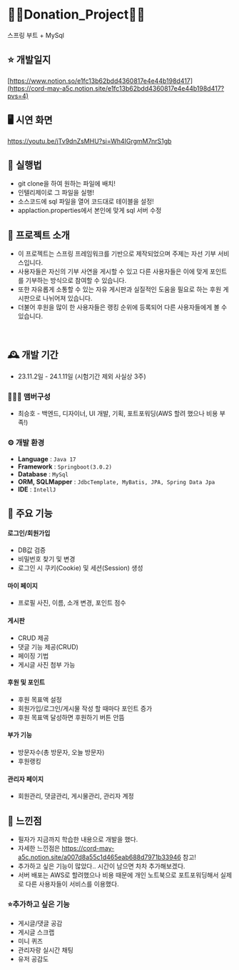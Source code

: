 # 🤷‍♂️Donation_Project🤷‍♂️
스프링 부트 + MySql


## ⭐ 개발일지
[https://www.notion.so/e1fc13b62bdd4360817e4e44b198d417](https://cord-may-a5c.notion.site/e1fc13b62bdd4360817e4e44b198d417?pvs=4)


## 🖥️ 시연 화면
https://youtu.be/jTv9dnZsMHU?si=Wh4IGrgmM7nrS1gb


## 📖 실행법
- git clone을 하여 원하는 파일에 배치!
- 인텔리제이로 그 파일을 실행!
- 소스코드에 sql 파일을 열어 코드대로 테이블을 설정!
- applaction.properties에서 본인에 맞게 sql 서버 수정

## 🌠 프로젝트 소개
- 이 프로젝트는 스프링 프레임워크를 기반으로 제작되었으며 주제는 자선 기부 서비스입니다.
- 사용자들은 자신의 기부 사연을 게시할 수 있고 다른 사용자들은 이에 맞게 포인트를 기부하는 방식으로 참여할 수 있습니다. 
- 또한 자유롭게 소통할 수 있는 자유 게시판과 실질적인 도움을 필요로 하는 후원 게시판으로 나뉘어져 있습니다.
- 더불어 후원을 많이 한 사용자들은 랭킹 순위에 등록되어 다른 사용자들에게 볼 수 있습니다.
<br>

## 🕰️ 개발 기간
* 23.11.2일 - 24.1.11일 (시험기간 제외 사실상 3주)

### 🧑‍🤝‍🧑 맴버구성
 -  최승호 - 백엔드, 디자이너, UI 개발, 기획, 포트포워딩(AWS 할려 했으나 비용 부족!)
   
### ⚙️ 개발 환경
- **Language** : `Java 17`
- **Framework** : `Springboot(3.0.2)`
- **Database** : `MySql`
- **ORM, SQLMapper** : `JdbcTemplate, MyBatis, JPA, Spring Data Jpa`
- **IDE** : `IntellJ`

## 📌 주요 기능
#### 로그인/회원가입 
- DB값 검증
- 비밀번호 찾기 및 변경 
- 로그인 시 쿠키(Cookie) 및 세션(Session) 생성

#### 마이 페이지 
- 프로필 사진, 이름, 소개 변경, 포인트 점수

#### 게시판 
- CRUD 제공
- 댓글 기능 제공(CRUD)
- 페이징 기법
- 게시글 사진 첨부 가능
  
#### 후원 및 포인트 
- 후원 목표액 설정
- 회원가입/로그인/게시물 작성 할 때마다 포인트 증가
- 후원 목표액 달성하면 후원하기 버튼 안뜸

#### 부가 기능
- 방문자수(총 방문자, 오늘 방문자)
- 후원랭킹 
  
#### 관리자 페이지 
- 회원관리, 댓글관리, 게시물관리, 관리자 계정

## 🌠 느낀점
- 필자가 지금까지 학습한 내용으로 개발을 했다. 
- 자세한 느낀점은 https://cord-may-a5c.notion.site/a007d8a55c1d465eab688d7971b33946 참고!
- 추가하고 싶은 기능이 많았다.. 시간이 남으면 차차 추가해보겠다.
- 서버 배포는 AWS로 할려했으나 비용 때문에 개인 노트북으로 포트포워딩해서 실제로 다른 사용자들이 서비스를 이용했다.
  
### ⭐추가하고 싶은 기능
- 게시글/댓글 공감
- 게시글 스크랩
- 미니 퀴즈
- 관리자랑 실시간 채팅
- 유저 공감도 
